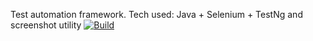 Test automation framework.
Tech used: Java + Selenium + TestNg and screenshot utility
[![Build](https://github.com/Zeuro94/TAF1/actions/workflows/build.yml/badge.svg?branch=master&event=push)](https://github.com/Zeuro94/TAF1/actions/workflows/build.yml)
